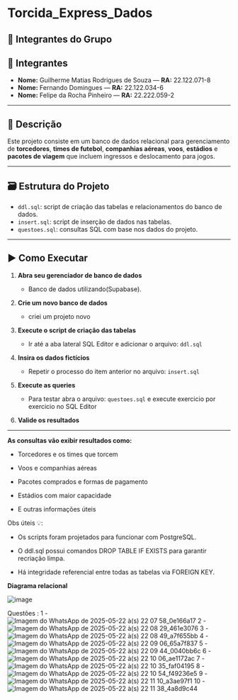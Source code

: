 # Torcida_Express_Dados
## 👥 Integrantes do Grupo

## 👥 Integrantes

- **Nome:** Guilherme Matias Rodrigues de Souza — **RA:** 22.122.071-8 
- **Nome:** Fernando Domingues — **RA:** 22.122.034-6
- **Nome:** Felipe da Rocha Pinheiro — **RA:** 22.222.059-2

---

## 📄 Descrição

Este projeto consiste em um banco de dados relacional para gerenciamento de **torcedores**, **times de futebol**, **companhias aéreas**, **voos**, **estádios** e **pacotes de viagem** que incluem ingressos e deslocamento para jogos.

---

## 🗃️ Estrutura do Projeto

- `ddl.sql`: script de criação das tabelas e relacionamentos do banco de dados.
- `insert.sql`: script de inserção de dados nas tabelas.
- `questoes.sql`: consultas SQL com base nos dados do projeto.

---

## ▶️ Como Executar

1. **Abra seu gerenciador de banco de dados**
   - Banco de dados utilizando(Supabase).

2. **Crie um novo banco de dados**
   - criei um projeto novo 
4. **Execute o script de criação das tabelas**
   - Ir até a aba lateral SQL Editor e adicionar o arquivo: `ddl.sql` 

5. **Insira os dados fictícios**
   - Repetir o processo do item anterior no arquivo: `insert.sql`

6. **Execute as queries**
   - Para testar abra o arquivo: `questoes.sql` e execute exercicio por exercicio no SQL Editor 

7. **Valide os resultados**

---
  
**As consultas vão exibir resultados como:**

- Torcedores e os times que torcem

- Voos e companhias aéreas

- Pacotes comprados e formas de pagamento

- Estádios com maior capacidade

- E outras informações úteis

Obs úteis 💡:

- Os scripts foram projetados para funcionar com PostgreSQL.

- O ddl.sql possui comandos DROP TABLE IF EXISTS para garantir recriação limpa.

- Há integridade referencial entre todas as tabelas via FOREIGN KEY.

**Diagrama relacional**

![image](https://github.com/user-attachments/assets/e89cc701-8b38-4944-a865-92585d9c14f8)

Questões :
1 -
![Imagem do WhatsApp de 2025-05-22 à(s) 22 07 58_0e166a17](https://github.com/user-attachments/assets/6cabbdce-6f76-4d7d-a392-9cb537ba15a3)
2 - 
![Imagem do WhatsApp de 2025-05-22 à(s) 22 08 29_461e3076](https://github.com/user-attachments/assets/c924a516-ad70-4689-a68e-7f1b231f1424)
3 - 
![Imagem do WhatsApp de 2025-05-22 à(s) 22 08 49_a7f655bb](https://github.com/user-attachments/assets/d4c5f02a-d0f1-4e7a-ba7a-b8b03e65ee60)
4 - 
![Imagem do WhatsApp de 2025-05-22 à(s) 22 09 06_65a7f837](https://github.com/user-attachments/assets/f146d4e3-944c-452c-aaef-f5e17b9aac68)
5 - 
![Imagem do WhatsApp de 2025-05-22 à(s) 22 09 44_0040bb6c](https://github.com/user-attachments/assets/819c65b6-4a99-41c7-83de-a224a30f1fd4)
6 - 
![Imagem do WhatsApp de 2025-05-22 à(s) 22 10 06_ae1172ac](https://github.com/user-attachments/assets/f7be78ae-0168-4398-8ce3-140a61b722b8)
7 - 
![Imagem do WhatsApp de 2025-05-22 à(s) 22 10 35_faf04195](https://github.com/user-attachments/assets/4728dbaf-80bf-4faf-bb78-01fd6f072ac6)
8 - 
![Imagem do WhatsApp de 2025-05-22 à(s) 22 10 54_f49236e5](https://github.com/user-attachments/assets/36e44403-2a82-46b2-ba26-e363a7d82cef)
9 -
![Imagem do WhatsApp de 2025-05-22 à(s) 22 11 10_a3ae97f1](https://github.com/user-attachments/assets/64fcafb8-40a7-4097-8db1-651a5228cfd8)
10 -
![Imagem do WhatsApp de 2025-05-22 à(s) 22 11 38_4a8d9c44](https://github.com/user-attachments/assets/e9abe56d-27cb-48e9-a8b0-5c4fbe00126d)





